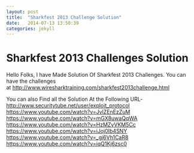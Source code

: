 ```yaml
---
layout: post
title:  "Sharkfest 2013 Challenge Solution"
date:   2014-07-13 13:50:39
categories: jekyll
---
```

# Sharkfest 2013 Challenges Solution

Hello Folks, I have Made Solution Of Sharkfest 2013 Challenges. You can have the challenges at <http://www.wiresharktraining.com/sharkfest2013challenge.html>  
  
You can also Find all the Solution At the Following URL-<http://www.securitytube.net/user/exploit_protocol> https://www.youtube.com/watch?v=JvlZEnEzZuM https://www.youtube.com/watch?v=mGX8uwaQqWA https://www.youtube.com/watch?v=HzMZyVKM5Cc https://www.youtube.com/watch?v=iJoj0Ib4SNY https://www.youtube.com/watch?v=_gi6Vh1CaR8 https://www.youtube.com/watch?v=iqQ1Kj6zsc0
